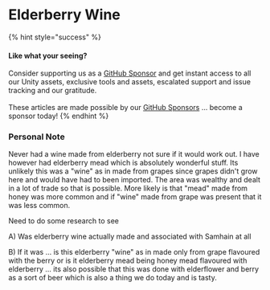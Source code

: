 # Elderberry Wine

{% hint style="success" %}
#### Like what your seeing?

Consider supporting us as a [GitHub Sponsor](../../../../become-a-sponsor/) and get instant access to all our Unity assets, exclusive tools and assets, escalated support and issue tracking and our gratitude.\
\
These articles are made possible by our [GitHub Sponsors](https://github.com/sponsors/heathen-engineering) ... become a sponsor today!
{% endhint %}

### Personal Note

Never had a wine made from elderberry not sure if it would work out. I have however had elderberry mead which is absolutely wonderful stuff. Its unlikely this was a "wine" as in made from grapes since grapes didn't grow here and would have had to been imported. The area was wealthy and dealt in a lot of trade so that is possible. More likely is that "mead" made from honey was more common and if "wine" made from grape was present that it was less common.

Need to do some research to see&#x20;

A) Was elderberry wine actually made and associated with Samhain at all

B) If it was ... is this elderberry "wine" as in made only from grape flavoured with the berry or is it elderberry mead being honey mead flavoured with elderberry ... its also possible that this was done with elderflower and berry as a sort of beer which is also a thing we do today and is tasty.

